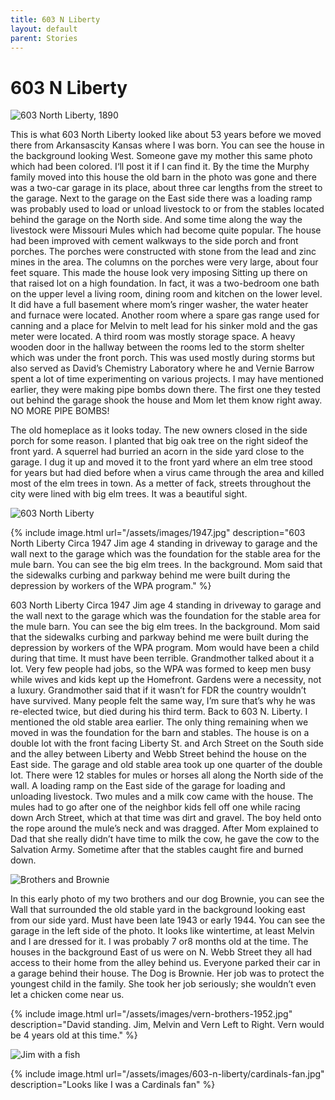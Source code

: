 ```yaml
---
title: 603 N Liberty
layout: default
parent: Stories
---
```


# 603 N Liberty

![603 North Liberty, 1890](/assets/images/603-n-liberty/before-the-horseless-carriage.jpg)

This is what 603 North Liberty looked like about 53 years before we moved there from Arkansascity  Kansas where I was born. You can see the house in the background looking West. Someone gave my mother this same photo which had been colored.  I‘ll post it if I can find it. By the time the Murphy family moved into this house the old barn in the photo was gone and there was a two-car garage in its place, about three car lengths from the street to the garage. Next to the garage on the East side there was a loading ramp was probably used to load or unload livestock to or from the stables located behind the garage on the North side.   And some time along the way the livestock were Missouri Mules which had become quite popular. The house had been improved with cement walkways to the side porch and front porches. The porches were constructed with stone from the lead and zinc mines in the area.  The columns on the porches were very large, about four feet square. This made the house look very imposing Sitting up there on that raised lot on a high foundation. In fact, it was a two-bedroom one bath on the upper level a living room, dining room and kitchen on the lower level. It did have a full basement where mom’s ringer washer, the water heater and furnace were located. Another room where a spare gas range used for canning and a place for Melvin to melt lead for his sinker mold and the gas meter were located. A third room was mostly storage space. A heavy wooden door in the hallway between the rooms led to the storm shelter which was under the front porch. This was used mostly during storms but also served as David’s Chemistry Laboratory where he and Vernie Barrow spent a lot of time experimenting on various projects. I may have mentioned earlier, they were making pipe bombs down there. The first one they tested out behind the garage shook the house and Mom let them know right away. NO MORE PIPE BOMBS!

The old homeplace as it looks today. The new owners closed in the  side porch for some reason. I planted that big oak tree on the right sideof the front yard. A squerrel had burried an acorn in the side yard close to the garage. I dug it up and moved it to the front yard where an elm tree stood for years but had died before when a virus came through the area and killed most of the elm trees in town. As a metter of fack, streets throughout the city were lined with big elm trees. It was a beautiful sight.

![603 North Liberty](/assets/images/603-n-liberty/603-n-liberty.jpg)

{% include image.html url="/assets/images/1947.jpg" description="603 North Liberty Circa 1947 Jim age 4 standing in driveway to garage and the wall next to the garage which was the foundation for the stable area for the mule barn. You can see the big elm trees. In the background. Mom said that the sidewalks curbing and parkway behind me were built during the depression by workers of the WPA program." %}

603 North Liberty Circa 1947 Jim age 4 standing in driveway to garage and the wall next to the garage which was the foundation for the stable area for the mule barn. You can see the big elm trees. In the background. Mom said that the sidewalks curbing and parkway behind me were built during the depression by workers of the WPA program. Mom would have been a child during that time. It must have been terrible. Grandmother talked about it a lot. Very few people had jobs, so the WPA was formed to keep men busy while wives and kids kept up the Homefront. Gardens were a necessity, not a luxury. Grandmother said that if it wasn’t for FDR the country wouldn’t have survived. Many people felt the same way, I’m sure that’s why he was re-elected twice, but died during his third term.   Back to 603 N. Liberty. I mentioned the old stable area earlier. The only thing remaining when we moved in was the foundation for the barn and stables. The house is on a double lot with the front facing Liberty St. and Arch Street on the South side and the alley between Liberty and Webb Street behind the house on the East side. The garage and old stable area took up one quarter of the double lot. There were 12 stables for mules or horses all along the North side of the wall. A loading ramp on the East side of the garage for loading and unloading livestock. Two mules and a milk cow came with the house. The mules had to go after one of the neighbor kids fell off one while racing down Arch Street, which at that time was dirt and gravel. The boy held onto the rope around the mule’s neck and was dragged.  After Mom explained to Dad that she really didn’t have time to milk the cow, he gave the cow to the Salvation Army. Sometime after that the stables caught fire and burned down.

![Brothers and Brownie](/assets/images/603-n-liberty/brownie.jpg)

In this early photo of my two brothers and our dog Brownie, you can see the Wall that surrounded the old stable yard in the background looking east from our side yard. Must have been late 1943 or early 1944. You can see the garage in the left side of the photo. It looks like wintertime, at least Melvin and I are dressed for it. I was probably 7 or8 months old at the time. The houses in the background East of us were on N. Webb Street they all had access to their home from the alley behind us. Everyone parked their car in a garage behind their house. The Dog is Brownie. Her job was to protect the youngest child in the family. She took her job seriously; she wouldn’t even let a chicken come near us.  

{% include image.html url="/assets/images/vern-brothers-1952.jpg" description="David standing. Jim, Melvin and Vern Left to Right. Vern would be 4 years old at this time." %}

![Jim with a fish](/assets/images/603-n-liberty/fish.jpg)

{% include image.html url="/assets/images/603-n-liberty/cardinals-fan.jpg" description="Looks like I was a Cardinals fan" %}
